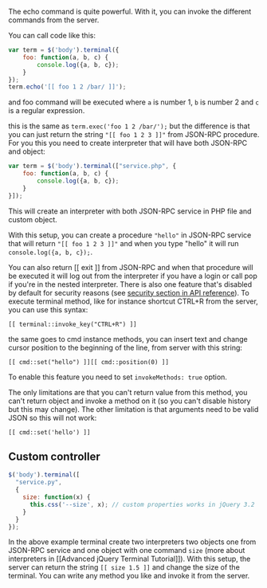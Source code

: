 The echo command is quite powerful. With it, you can invoke the different commands from the server.

You can call code like this:
```javascript
var term = $('body').terminal({
    foo: function(a, b, c) {
        console.log({a, b, c});
    }
});
term.echo('[[ foo 1 2 /bar/ ]]');
```
and foo command will be executed where `a` is number 1, `b` is number 2 and `c` is a regular expression.

this is the same as `term.exec('foo 1 2 /bar/');` but the difference is that you can just return the string `"[[ foo 1 2 3 ]]"` from JSON-RPC procedure. For you this you need to create interpreter that will have both JSON-RPC and object:

```javascript
var term = $('body').terminal(["service.php", {
    foo: function(a, b, c) {
        console.log({a, b, c});
    }
}]);
```

This will create an interpreter with both JSON-RPC service in PHP file and custom object.

With this setup, you can create a procedure `"hello"` in JSON-RPC service that will return `"[[ foo 1 2 3 ]]"` and when you type "hello" it will run `console.log({a, b, c});`.

You can also return [[ exit ]] from JSON-RPC and when that procedure will be executed it will log out from the interpreter if you have a login or call pop if you're in the nested interpreter. There is also one feature that's disabled by default for security reasons (see 
[security section in API reference](https://terminal.jcubic.pl/api_reference.php#security)). To execute terminal method, like for instance shortcut CTRL+R from the server, you
can use this syntax:

```
[[ terminal::invoke_key("CTRL+R") ]]
```

the same goes to cmd instance methods, you can insert text and change cursor position to the beginning of the line, from server with this string:

`[[ cmd::set("hello") ]][[ cmd::position(0) ]]`

To enable this feature you need to set `invokeMethods: true` option.

The only limitations are that you can't return value from this method, you can't return object and invoke a method on it (so you can't disable history but this may change). The other limitation is that arguments need to be valid JSON so this will not work:

`[[ cmd::set('hello') ]]`

## Custom controller

```javascript
$('body').terminal([
  "service.py", 
  {
    size: function(x) {
      this.css('--size', x); // custom properties works in jQuery 3.2
    }
  }
});
```

In the above example terminal create two interpreters two objects one from JSON-RPC service and one object with one command `size` (more about interpreters in [[Advanced jQuery Terminal Tutorial]]). With this setup, the server can return the string `[[ size 1.5 ]]` and change the size of the terminal. You can write any method you like and invoke it from the server.
